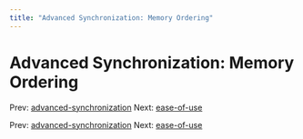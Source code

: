 ```yaml
---
title: "Advanced Synchronization: Memory Ordering"
---
```


# Advanced Synchronization: Memory Ordering

Prev: [advanced-synchronization](advanced-synchronization.md)
Next: [ease-of-use](ease-of-use.md)

Prev: [advanced-synchronization](advanced-synchronization.md)
Next: [ease-of-use](ease-of-use.md)
